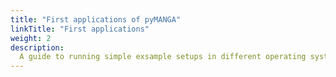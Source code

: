 ```yaml
---
title: "First applications of pyMANGA"
linkTitle: "First applications"
weight: 2
description:
  A guide to running simple exsample setups in different operating systems.
---
```


